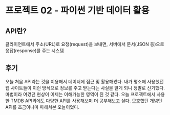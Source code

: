 # 프로젝트 02 - 파이썬 기반 데이터 활용

## API란?
클라이언트에서 주소(URL)로 요청(request)을 보내면, 서버에서 문서(JSON 등)으로 응답(response)를 주는 시스템

## 후기
오늘 처음 API라는 것을 이용해서 데이터에 접근 및 활용해봤다. 내가 평소에 사용했던 웹 사이트들이 이런 방식으로 정보를 주고 받는다는 사실을 알게 되니 정말로 신기했다. 마법이라 여겼던 현상이 이제는 이해가능한 영역이 된 것 같다. 오늘 프로젝트에서 사용한 TMDB API외에도 다양한 API를 사용해보며 더 공부해보고 싶다. 모호했던 개념인 API를 조금이나마 파헤쳐본 오늘이었다. 